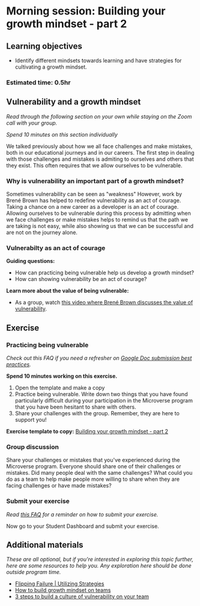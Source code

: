 # Morning session: Building your growth mindset - part 2

## Learning objectives

- Identify different mindsets towards learning and have strategies for cultivating a growth mindset.

### **Estimated time**: 0.5hr

## Vulnerability and a growth mindset

*Read through the following section on your own while staying on the Zoom call with your group.* 

*Spend 10 minutes on this section individually*

We talked previously about how we all face challenges and make mistakes, both in our educational journeys and in our careers. The first step in dealing with those challenges and mistakes is admiting to ourselves and others that they exist. This often requires that we allow ourselves to be vulnerable. 

### Why is vulnerability an important part of a growth mindset?

Sometimes vulnerability can be seen as "weakness" However, work by Brené Brown has helped to redefine vulnerability as an act of courage. Taking a chance on a new career as a developer is an act of courage. Allowing ourselves to be vulnerable during this process by admitting when we face challenges or make mistakes helps to remind us that the path we are taking is not easy, while also showing us that we can be successful and are not on the journey alone.  

### Vulnerabilty as an act of courage

**Guiding questions:**

- How can practicing being vulnerable help us develop a growth mindset?
- How can showing vulnerability be an act of courage?

**Learn more about the value of being vulnerable:**

- As a group, watch [this video where Brené Brown discusses the value of vulnerability](https://www.youtube.com/watch?v=ZkDaKKkFi6Y).

## Exercise

### Practicing being vulnerable

*Check out this FAQ if you need a refresher on [Google Doc submission best practices](https://microverse.zendesk.com/hc/en-us/articles/360063156813).*

**Spend 10 minutes working on this exercise.**

1. Open the template and make a copy
2. Practice being vulnerable. Write down two things that you have found particularly difficult during your participation in the Microverse program that you have been hesitant to share with others.  
3. Share your challenges with the group. Remember, they are here to support you!

**Exercise template to copy:** [Building your growth mindset - part 2](https://docs.google.com/document/d/1DPg12nwQivAiB8lS2XHBvyYRu0gGC0kb21x7ve9ZCKg/edit#)

### Group discussion

Share your challenges or mistakes that you've experienced during the Microverse program. Everyone should share one of their challenges or mistakes. Did many people deal with the same challenges? What could you do as a team to help make people more willing to share when they are facing challenges or have made mistakes? 

### Submit your exercise

*Read [this FAQ](https://microverse.zendesk.com/hc/en-us/articles/360061344234) for a reminder on how to submit your exercise.* 

Now go to your Student Dashboard and submit your exercise.

## Additional materials

*These are all optional, but if you're interested in exploring this topic further, here are some resources to help you. Any exploration here should be done outside program time.*

- [Flipping Failure | Utilizing Strategies](https://flippingfailure.mit.edu/strategies/)
- [How to build growth mindset on teams](https://galenemanuele.com/blog/growth-mindset-vs-fixed-mindset)
- [3 steps to build a culture of vulnerability on your team](https://www.advisory.com/daily-briefing/2020/07/14/vulnerability)

